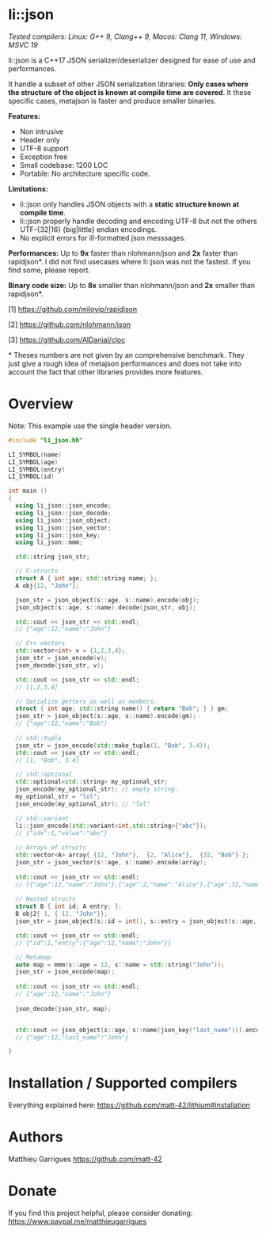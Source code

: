 li::json
============================

*Tested compilers: Linux: G++ 9, Clang++ 9, Macos: Clang 11, Windows: MSVC 19*

li::json is a C++17 JSON serializer/deserializer designed for
ease of use and performances.

It handle a subset of other JSON serialization libraries: **Only cases
where the structure of the object is known at compile time are covered**.
It these specific cases, metajson is faster and produce smaller binaries.

**Features:**
  - Non intrusive
  - Header only
  - UTF-8 support
  - Exception free
  - Small codebase: 1200 LOC
  - Portable: No architecture specific code.

**Limitations:**
  - li::json only handles JSON objects with a **static structure known at compile time**.
  - li::json properly handle decoding and encoding UTF-8 but not the others UTF-{32|16} {big|little} endian encodings.
  - No explicit errors for ill-formatted json messsages.

**Performances:** Up to **9x** faster than nlohmann/json and **2x**
  faster than rapidjson*. I did not find usecases where li::json was
  not the fastest. If you find some, please report.

**Binary code size:** Up to **8x** smaller than nlohmann/json and **2x** smaller than rapidjson*.

[1] https://github.com/miloyip/rapidjson

[2] https://github.com/nlohmann/json

[3] https://github.com/AlDanial/cloc

\* Theses numbers are not given by an comprehensive benchmark. They just give a rough idea
of metajson performances and does not take into account the fact that other libraries provides
more features.

Overview
============================

Note: This example use the single header version.

```c++
#include "li_json.hh"

LI_SYMBOL(name)
LI_SYMBOL(age)
LI_SYMBOL(entry)
LI_SYMBOL(id)

int main ()
{
  using li_json::json_encode;
  using li_json::json_decode;
  using li_json::json_object;
  using li_json::json_vector;
  using li_json::json_key;
  using li_json::mmm;

  std::string json_str;

  // C-structs
  struct A { int age; std::string name; };
  A obj{12, "John"};

  json_str = json_object(s::age, s::name).encode(obj);
  json_object(s::age, s::name).decode(json_str, obj);

  std::cout << json_str << std::endl;
  // {"age":12,"name":"John"}

  // C++ vectors
  std::vector<int> v = {1,2,3,4};
  json_str = json_encode(v);
  json_decode(json_str, v);

  std::cout << json_str << std::endl;
  // [1,2,3,4]

  // Serialize getters as well as members.
  struct { int age; std::string name() { return "Bob"; } } gm;
  json_str = json_object(s::age, s::name).encode(gm);
  // {"age":12,"name":"Bob"}
  
  // std::tuple
  json_str = json_encode(std::make_tuple(1, "Bob", 3.4));
  std::cout << json_str << std::endl;
  // [1, "Bob", 3.4]

  // std::optional
  std::optional<std::string> my_optional_str;
  json_encode(my_optional_str); // empty string.
  my_optional_str = "lol";
  json_encode(my_optional_str); // "lol"

  // std::variant
  li::json_encode(std::variant<int,std::string>{"abc"});
  // {"idx":1,"value":"abc"}
  
  // Arrays of structs
  std::vector<A> array{ {12, "John"},  {2, "Alice"},  {32, "Bob"} };
  json_str = json_vector(s::age, s::name).encode(array);
  
  std::cout << json_str << std::endl;
  // [{"age":12,"name":"John"},{"age":2,"name":"Alice"},{"age":32,"name":"Bob"}]
 
  // Nested structs
  struct B { int id; A entry; };
  B obj2{ 1, { 12, "John"}};
  json_str = json_object(s::id = int(), s::entry = json_object(s::age, s::name)).encode(obj2);

  std::cout << json_str << std::endl;
  // {"id":1,"entry":{"age":12,"name":"John"}}

  // Metamap
  auto map = mmm(s::age = 12, s::name = std::string("John"));
  json_str = json_encode(map);
  
  std::cout << json_str << std::endl;
  // {"age":12,"name":"John"}
  
  json_decode(json_str, map);


  std::cout << json_object(s::age, s::name(json_key("last_name"))).encode(obj) << std::endl;
  // {"age":12,"last_name":"John"}

}

```

Installation / Supported compilers
============================

Everything explained here: https://github.com/matt-42/lithium#installation

Authors
============================

Matthieu Garrigues https://github.com/matt-42

Donate
=============
If you find this project helpful, please consider donating:
https://www.paypal.me/matthieugarrigues
